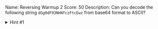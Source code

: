 Name: Reversing Warmup 2
Score: 50
Description: Can you decode the following string <code>dGg0dF93NHNfczFtcEwz</code> from base64 format to ASCII? 
<details><summary>Hint #1</summary>Submit your answer in our competition's flag format. For example, if you answer was 'hello', you would submit 'picoCTF{hello}' as the flag.</details>